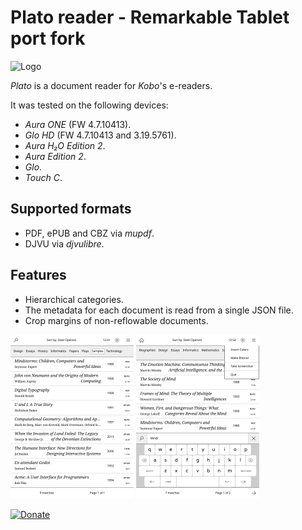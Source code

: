 # Plato reader - Remarkable Tablet port fork

![Logo](artworks/plato-logo.svg)

*Plato* is a document reader for *Kobo*'s e-readers.

It was tested on the following devices:

- *Aura ONE* (FW 4.7.10413).
- *Glo HD* (FW 4.7.10413 and 3.19.5761).
- *Aura H₂O Edition 2*.
- *Aura Edition 2*.
- *Glo*.
- *Touch C*.

## Supported formats

- PDF, ePUB and CBZ via *mupdf*.
- DJVU via *djvulibre*.

## Features

- Hierarchical categories.
- The metadata for each document is read from a single JSON file.
- Crop margins of non-reflowable documents.

[![Tn01](artworks/thumbnail01.png)](artworks/screenshot01.png) [![Tn02](artworks/thumbnail02.png)](artworks/screenshot02.png)

[![Donate](https://img.shields.io/badge/Donate-PayPal-green.svg)](https://www.paypal.com/cgi-bin/webscr?cmd=_s-xclick&hosted_button_id=KNAR2VKYRYUV6)
